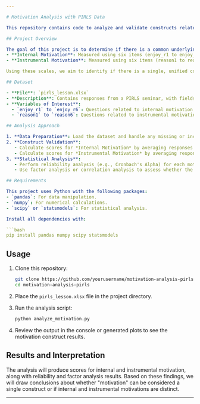 ```yaml
---

# Motivation Analysis with PIRLS Data

This repository contains code to analyze and validate constructs related to "motivation" using data from the PIRLS seminar (`pirls_lesson.xlsx`). Specifically, it checks for a common motivation construct by examining two scales: **Internal Motivation** and **Instrumental Motivation**.

## Project Overview

The goal of this project is to determine if there is a common underlying construct for motivation based on:
- **Internal Motivation**: Measured using six items (enjoy_r1 to enjoy_r6).
- **Instrumental Motivation**: Measured using six items (reason1 to reason6).

Using these scales, we aim to identify if there is a single, unified construct of "motivation" or if these constructs should be treated independently.

## Dataset

- **File**: `pirls_lesson.xlsx`
- **Description**: Contains responses from a PIRLS seminar, with fields for various motivation-related questions.
- **Variables of Interest**:
  - `enjoy_r1` to `enjoy_r6`: Questions related to internal motivation (e.g., enjoyment and intrinsic interest).
  - `reason1` to `reason6`: Questions related to instrumental motivation (e.g., external reasons or goals).

## Analysis Approach

1. **Data Preparation**: Load the dataset and handle any missing or inconsistent data.
2. **Construct Validation**:
   - Calculate scores for *Internal Motivation* by averaging responses from `enjoy_r1` to `enjoy_r6`.
   - Calculate scores for *Instrumental Motivation* by averaging responses from `reason1` to `reason6`.
3. **Statistical Analysis**:
   - Perform reliability analysis (e.g., Cronbach's Alpha) for each motivation type.
   - Use factor analysis or correlation analysis to assess whether the internal and instrumental motivations form a single construct or multiple constructs.

## Requirements

This project uses Python with the following packages:
- `pandas`: For data manipulation.
- `numpy`: For numerical calculations.
- `scipy` or `statsmodels`: For statistical analysis.

Install all dependencies with:

```bash
pip install pandas numpy scipy statsmodels
```

## Usage

1. Clone this repository:
   ```bash
   git clone https://github.com/yourusername/motivation-analysis-pirls.git
   cd motivation-analysis-pirls
   ```

2. Place the `pirls_lesson.xlsx` file in the project directory.

3. Run the analysis script:
   ```bash
   python analyze_motivation.py
   ```

4. Review the output in the console or generated plots to see the motivation construct results.

## Results and Interpretation

The analysis will produce scores for internal and instrumental motivation, along with reliability and factor analysis results. Based on these findings, we will draw conclusions about whether "motivation" can be considered a single construct or if internal and instrumental motivations are distinct.

---
```

